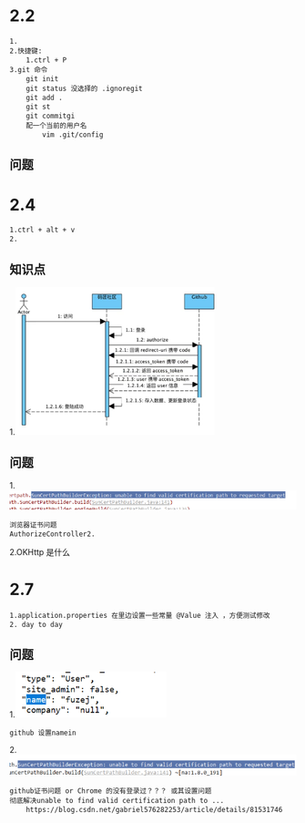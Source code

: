 # 2.2

    1.
    2.快捷键:
        1.ctrl + P
    3.git 命令
        git init
        git status 没选择的 .ignoregit 
        git add .
        git st
        git commitgi
        配一个当前的用户名
            vim .git/config
        
## 问题

# 2.4

    1.ctrl + alt + v 
    2.
## 知识点
1.![](.日志_images/4e177f8b.png)

## 问题
1.![](.日志_images/5d087aa5.png)

    浏览器证书问题
    AuthorizeController2.

2.OKHttp 是什么

# 2.7

    1.application.properties 在里边设置一些常量 @Value 注入 ，方便测试修改
    2. day to day
## 问题
1.![](.日志_images/5a3735aa.png)

    github 设置namein
2.![](.日志_images/98293d97.png)

    github证书问题 or Chrome 的没有登录过？？？ 或其设置问题
    彻底解决unable to find valid certification path to ...
        https://blog.csdn.net/gabriel576282253/article/details/81531746